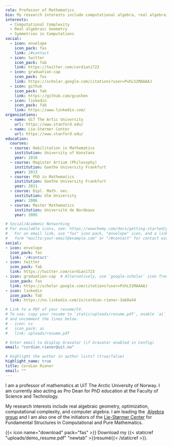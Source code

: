 ```yaml
---
role: Professor of Mathematics
bio: My research interests include computational algebra, real algebraic geometry and computational complexity.
interests:
  - Computational Complexity
  - Real algebraic Geometry
  - Symmetries in Computations
social:
  - icon: envelope
    icon_pack: fas
    link: /#contact
  - icon: twitter
    icon_pack: fab
    link: https://twitter.com/cordian1723
  - icon: graduation-cap
    icon_pack: fas
    link: https://scholar.google.com/citations?user=PxhL52MAAAAJ
  - icon: github
    icon_pack: fab
    link: https://github.com/gcushen
  - icon: linkedin
    icon_pack: fab
    link: https://www.linkedin.com/
organizations:
  - name: UiT The Artic University
    url: https://www.stanford.edu/
  - name: Lie-Størmer Center
    url: https://www.stanford.edu/
education:
  courses:
  - course: Habilitation in Mathematics
    institution: University of Konstanz
    year: 2018
  - course: Magister Artium (Philosophy)
    institution: Goethe University Frankfurt
    year: 2013
  - course: PhD in Mathematics
    institution: Goethe University Frankfurt
    year: 2011
  - course: Dipl. Math. oec.
    institution: Ulm University
    year: 2006
  - course: Master Mathematics
    institution: Université de Bordeaux
    year: 2005

# Social/Academic Networking
# For available icons, see: https://wowchemy.com/docs/getting-started/page-builder/#icons
#   For an email link, use "fas" icon pack, "envelope" icon, and a link in the
#   form "mailto:your-email@example.com" or "/#contact" for contact widget.
social:
- icon: envelope
  icon_pack: fas
  link: '/#contact'
- icon: twitter
  icon_pack: fab
  link: https://twitter.com/cordian1723
- icon: graduation-cap  # Alternatively, use `google-scholar` icon from `ai` icon pack
  icon_pack: fas
  link: https://scholar.google.com/citations?user=PxhL52MAAAAJ
- icon: linkedin
  icon_pack: fab
  link: https://no.linkedin.com/in/cordian-riener-3ab0a44

# Link to a PDF of your resume/CV.
# To use: copy your resume to `static/uploads/resume.pdf`, enable `ai` icons in `params.toml`, 
# and uncomment the lines below.
# - icon: cv
#   icon_pack: ai
#   link: uploads/resume.pdf

# Enter email to display Gravatar (if Gravatar enabled in Config)
email: "cordian.riener@uit.no"

# Highlight the author in author lists? (true/false)
highlight_name: true
title: Cordian Riener
email: ""
---
```

I am a professor of mathematics at UiT The Arctic University of Norway. I am currently also acting as Pro Dean for PhD education at the Faculty of Science and Technology. 

My research interests include real algebraic geometry, optimization, computational complexity, and computer algebra. I am leading the  [Algebra group](https://uit.no/research/algebra) and I am also one of the initiators of the [Lie-Størmer Center](https://uit.no/research/lsc) for Fundamental Structures in Computational and Pure Mathematics. 

{{< icon name="download" pack="fas" >}} Download my {{< staticref "uploads/demo_resume.pdf" "newtab" >}}resumé{{< /staticref >}}.